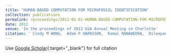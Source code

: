 ```yaml
---
title: "HUMAN-BASED COMPUTATION FOR MICROFOSSIL IDENTIFICATION"
collection: publications
permalink: /proceedings/2012-01-01-HUMAN-BASED-COMPUTATION-FOR-MICROFOSSIL-IDENTIFICATION
date: 2012
venue: 'In the proceedings of 2012 GSA Annual Meeting in Charlotte'
citation: ' Cindy M WONG,  Adam P HARRISON,  Kamal RANAWEERA,  Dileepan JOSEPH, &quot;HUMAN-BASED COMPUTATION FOR MICROFOSSIL IDENTIFICATION.&quot; In the proceedings of 2012 GSA Annual Meeting in Charlotte, 2012.'
---
```

Use [Google Scholar](https://scholar.google.com/scholar?q=HUMAN+BASED+COMPUTATION+FOR+MICROFOSSIL+IDENTIFICATION){:target="_blank"} for full citation